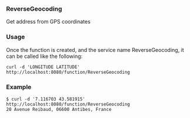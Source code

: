### ReverseGeocoding

Get address from GPS coordinates

### Usage

Once the function is created, and the service name ReverseGeocoding, it can be called like the following:

```
curl -d 'LONGITUDE LATITUDE' http://localhost:8080/function/ReverseGeocoding
```

### Example

```
$ curl -d '7.116703 43.581915' http://localhost:8080/function/ReverseGeocoding
20 Avenue Reibaud, 06600 Antibes, France
```
